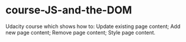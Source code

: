# course-JS-and-the-DOM

Udacity course which shows how to:
Update existing page content;
Add new page content;
Remove page content;
Style page content.
